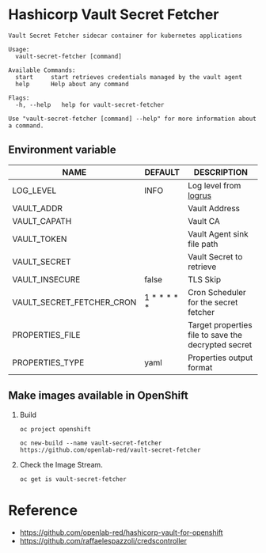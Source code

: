 # Hashicorp Vault Secret Fetcher


```
Vault Secret Fetcher sidecar container for kubernetes applications

Usage:
  vault-secret-fetcher [command]

Available Commands:
  start     start retrieves credentials managed by the vault agent
  help      Help about any command

Flags:
  -h, --help   help for vault-secret-fetcher

Use "vault-secret-fetcher [command] --help" for more information about a command.

```

## Environment variable

|     NAME                    |  DEFAULT    |  DESCRIPTION                                                    |
|-----------------------------|-------------|-----------------------------------------------------------------|
| LOG_LEVEL                   |    INFO     |    Log level from [logrus](https://github.com/sirupsen/logrus)  |
| VAULT_ADDR                  |             |    Vault Address                                                |
| VAULT_CAPATH                |             |    Vault CA                                                     |
| VAULT_TOKEN                 |             |    Vault Agent sink file path                                   |
| VAULT_SECRET                |             |    Vault Secret to retrieve                                     |
| VAULT_INSECURE              |    false    |    TLS Skip                                                     |
| VAULT_SECRET_FETCHER_CRON   | 1 * * * * * |    Cron Scheduler for the secret fetcher                        |
| PROPERTIES_FILE             |             |    Target properties file to save the decrypted secret          |
| PROPERTIES_TYPE             |     yaml    |    Properties output format                                     |

## Make images available in OpenShift

1. Build

    ```
    oc project openshift

    oc new-build --name vault-secret-fetcher https://github.com/openlab-red/vault-secret-fetcher
    ```

2. Check the Image Stream.

    ```
    oc get is vault-secret-fetcher
    ```

# Reference

* https://github.com/openlab-red/hashicorp-vault-for-openshift
* https://github.com/raffaelespazzoli/credscontroller
